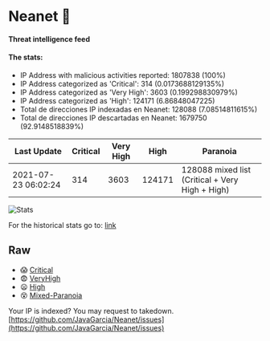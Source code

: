 # Neanet :hocho:
#### Threat intelligence feed
#### The stats:

- IP Address with malicious activities reported: 1807838 (100%)
- IP Address categorized as 'Critical':  314 (0.0173688129135%)
- IP Address categorized as 'Very High':  3603 (0.199298830979%)
- IP Address categorized as 'High':  124171 (6.86848047225)
- Total de direcciones IP indexadas en Neanet:  128088 (7.08514811615%)
- Total de direcciones IP descartadas en Neanet:  1679750 (92.9148518839%)

| Last Update | Critical | Very High | High | Paranoia |
| --- | --- | --- | --- | --- |
| 2021-07-23 06:02:24 | 314 | 3603 | 124171 | 128088 mixed list (Critical + Very High + High)|

![Stats](https://docs.google.com/spreadsheets/d/e/2PACX-1vSnaNMIXVabIpDJjufMlzH7poXnshF3mgd8Is1g9ytUEzVsP5my4Trn8f-xkoLLQ38xpL3HtmUexLo6/pubchart?oid=501124687&format=image)

For the historical stats go to: [link](/stats.csv)
## Raw
- :scream: [Critical](https://raw.githubusercontent.com/JavaGarcia/Neanet/master/blacklists/neanet_critical.txt)
- :fearful: [VeryHigh](https://raw.githubusercontent.com/JavaGarcia/Neanet/master/blacklists/neanet_veryHigh.txtt)
- :frowning: [High](https://raw.githubusercontent.com/JavaGarcia/Neanet/master/blacklists/neanet_high.txt)
- :dizzy_face: [Mixed-Paranoia](https://raw.githubusercontent.com/JavaGarcia/Neanet/master/blacklists/neanet_all.txt)


Your IP is indexed? You may request to takedown. [https://github.com/JavaGarcia/Neanet/issues](https://github.com/JavaGarcia/Neanet/issues)





















































































































































































































































































































































































































































































































































































































































































































































































































































































































































































































































































































































































































































































































































































































































































































































































































































































































































































































































































































































































































































































































































































































































































































































































































































































































































































































































































































































































































































































































































































































































































































































































































































































































































































































































































































































































































































































































































































































































































































































































































































































































































































































































































































































































































































































































































































































































































































































































































































































































































































































































































































































































































































































































































































































































































































































































































































































































































































































































































































































































































































































































































































































































































































































































































































































































































































































































































































































































































































































































































































































































































































































































































































































































































































































































































































































































































































































































































































































































































































































